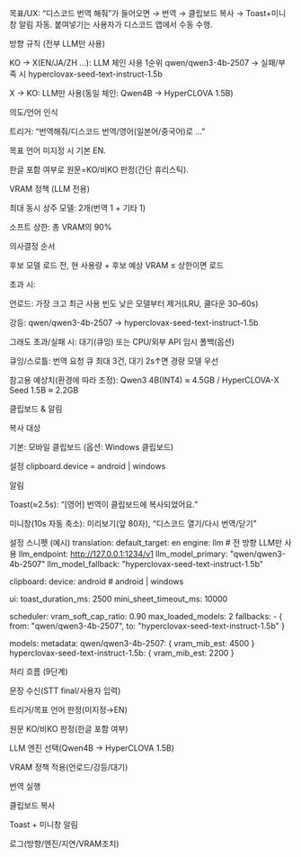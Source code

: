 목표/UX: “디스코드 번역 해줘”가 들어오면 → 번역 → 클립보드 복사 → Toast+미니창 알림 자동. 붙여넣기는 사용자가 디스코드 앱에서 수동 수행.

방향 규칙 (전부 LLM만 사용)

KO → X(EN/JA/ZH …): LLM 체인 사용
1순위 qwen/qwen3-4b-2507 → 실패/부족 시 hyperclovax-seed-text-instruct-1.5b

X → KO: LLM만 사용(동일 체인: Qwen4B → HyperCLOVA 1.5B)

의도/언어 인식

트리거: “번역해줘/디스코드 번역/영어(일본어/중국어)로 …”

목표 언어 미지정 시 기본 EN.

한글 포함 여부로 원문=KO/비KO 판정(간단 휴리스틱).

VRAM 정책 (LLM 전용)

최대 동시 상주 모델: 2개(번역 1 + 기타 1)

소프트 상한: 총 VRAM의 90%

의사결정 순서

후보 모델 로드 전, 현 사용량 + 후보 예상 VRAM ≤ 상한이면 로드

초과 시:

언로드: 가장 크고 최근 사용 빈도 낮은 모델부터 제거(LRU, 쿨다운 30–60s)

강등: qwen/qwen3-4b-2507 → hyperclovax-seed-text-instruct-1.5b

그래도 초과/실패 시: 대기(큐잉) 또는 CPU/외부 API 임시 폴백(옵션)

큐잉/스로틀: 번역 요청 큐 최대 3건, 대기 2s↑면 경량 모델 우선

참고용 예상치(환경에 따라 조정):
Qwen3 4B(INT4) ≈ 4.5GB / HyperCLOVA-X Seed 1.5B ≈ 2.2GB

클립보드 & 알림

복사 대상

기본: 모바일 클립보드 (옵션: Windows 클립보드)

설정 clipboard.device = android | windows

알림

Toast(≈2.5s): “[영어] 번역이 클립보드에 복사되었어요.”

미니창(10s 자동 축소): 미리보기(앞 80자), “디스코드 열기/다시 번역/닫기”

설정 스니펫 (예시)
translation:
  default_target: en
  engine: llm                         # 전 방향 LLM만 사용
  llm_endpoint: http://127.0.0.1:1234/v1
  llm_model_primary:  "qwen/qwen3-4b-2507"
  llm_model_fallback: "hyperclovax-seed-text-instruct-1.5b"

clipboard:
  device: android                     # android | windows

ui:
  toast_duration_ms: 2500
  mini_sheet_timeout_ms: 10000

scheduler:
  vram_soft_cap_ratio: 0.90
  max_loaded_models: 2
  fallbacks:
    - { from: "qwen/qwen3-4b-2507", to: "hyperclovax-seed-text-instruct-1.5b" }

models:
  metadata:
    qwen/qwen3-4b-2507:                  { vram_mib_est: 4500 }
    hyperclovax-seed-text-instruct-1.5b: { vram_mib_est: 2200 }

처리 흐름 (9단계)

문장 수신(STT final/사용자 입력)

트리거/목표 언어 판정(미지정→EN)

원문 KO/비KO 판정(한글 포함 여부)

LLM 엔진 선택(Qwen4B → HyperCLOVA 1.5B)

VRAM 정책 적용(언로드/강등/대기)

번역 실행

클립보드 복사

Toast + 미니창 알림

로그(방향/엔진/지연/VRAM조치)